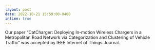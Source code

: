 ```yaml
---
layout: post
date: 2022-10-21 15:59:00-0400
inline: true
---
```


Our paper “CatCharger: Deploying In-motion Wireless Chargers in a Metropolitan Road Network via Categorization and Clustering of Vehicle Traffic” was accepted by IEEE Internet of Things Journal.
